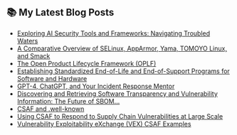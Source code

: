 <!-- <img align="left" width="50%" src="https://github-readme-stats.vercel.app/api?username=santosomar&show_icons=true&theme=dark" />
<img align="left" width="50%" src="https://github-readme-stats.vercel.app/api/top-langs/?username=santosomar&layout=donut" /> -->


## 📚 My Latest Blog Posts
<!-- BLOG-POST-LIST:START -->
- [Exploring AI Security Tools and Frameworks: Navigating Troubled Waters](https://santosomar.medium.com/exploring-ai-security-tools-and-frameworks-navigating-troubled-waters-3db60d1ff366?source=rss-fc39e28d7e52------2)
- [A Comparative Overview of SELinux, AppArmor, Yama, TOMOYO Linux, and Smack](https://santosomar.medium.com/a-comparative-overview-of-selinux-apparmor-yama-tomoyo-linux-and-smack-bf7f0a1789cf?source=rss-fc39e28d7e52------2)
- [The Open Product Lifecycle Framework &lpar;OPLF&rpar;](https://santosomar.medium.com/the-open-product-lifecycle-framework-oplf-5462eba91084?source=rss-fc39e28d7e52------2)
- [Establishing Standardized End-of-Life and End-of-Support Programs for  Software and Hardware](https://santosomar.medium.com/establishing-standardized-end-of-life-and-end-of-support-programs-for-software-and-hardware-e3e231898e02?source=rss-fc39e28d7e52------2)
- [GPT-4, ChatGPT, and Your Incident Response Mentor](https://santosomar.medium.com/gpt-4-chatgpt-and-your-incident-response-mentor-57ee0df0ef09?source=rss-fc39e28d7e52------2)
- [Discovering and Retrieving Software Transparency and Vulnerability Information: The Future of SBOM…](https://santosomar.medium.com/discovering-and-retrieving-software-transparency-and-vulnerability-information-the-future-sbom-90f997fba311?source=rss-fc39e28d7e52------2)
- [CSAF and .well-known](https://santosomar.medium.com/csaf-and-well-known-23fed3f4f60e?source=rss-fc39e28d7e52------2)
- [Using CSAF to Respond to Supply Chain Vulnerabilities at Large Scale](https://santosomar.medium.com/using-csaf-to-respond-to-supply-chain-vulnerabilities-at-large-scale-220a534bc207?source=rss-fc39e28d7e52------2)
- [Vulnerability Exploitability eXchange &lpar;VEX&rpar; CSAF Examples](https://santosomar.medium.com/vulnerability-exploitability-exchange-vex-csaf-examples-9584e9897cf6?source=rss-fc39e28d7e52------2)
<!-- BLOG-POST-LIST:END -->


